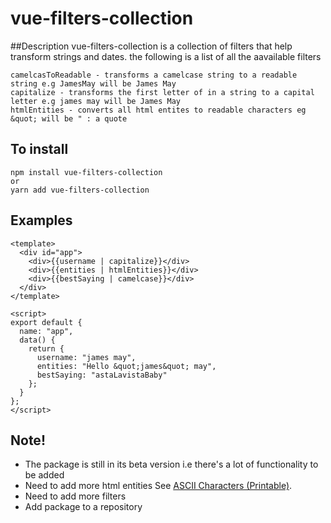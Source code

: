# vue-filters-collection

##Description
vue-filters-collection is a collection of filters that help transform strings and dates. the following is a list of all the aavailable filters

```
camelcasToReadable - transforms a camelcase string to a readable string e.g JamesMay will be James May
capitalize - transforms the first letter of in a string to a capital letter e.g james may will be James May
htmlEntities - converts all html entites to readable characters eg &quot; will be " : a quote
```

## To install

```
npm install vue-filters-collection
or
yarn add vue-filters-collection
```

## Examples

```
<template>
  <div id="app">
    <div>{{username | capitalize}}</div>
    <div>{{entities | htmlEntities}}</div>
    <div>{{bestSaying | camelcase}}</div>
  </div>
</template>

<script>
export default {
  name: "app",
  data() {
    return {
      username: "james may",
      entities: "Hello &quot;james&quot; may",
      bestSaying: "astaLavistaBaby"
    };
  }
};
</script>
```

## Note!

- The package is still in its beta version i.e there's a lot of functionality to be added
- Need to add more html entities See [ASCII Characters (Printable)](https://www.freeformatter.com/).
- Need to add more filters
- Add package to a repository
